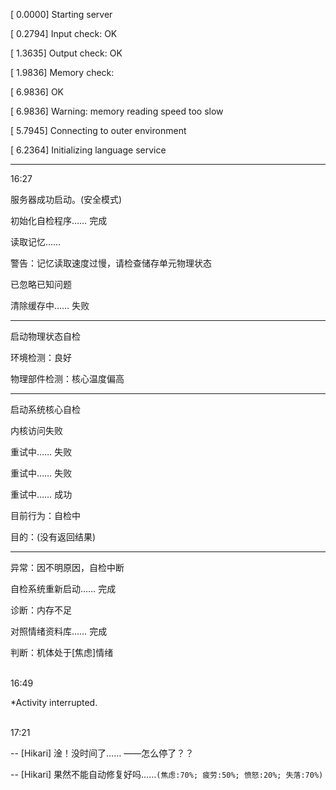 [ 0.0000] Starting server

[ 0.2794] Input check: OK

[ 1.3635] Output check: OK

[ 1.9836] Memory check: 

[ 6.9836] OK

[ 6.9836] Warning: memory reading speed too slow

[ 5.7945] Connecting to outer environment

[ 6.2364] Initializing language service
***
16:27

服务器成功启动。(安全模式)

初始化自检程序…… 完成

读取记忆……

警告：记忆读取速度过慢，请检查储存单元物理状态

已忽略已知问题

清除缓存中…… 失败
***
启动物理状态自检

环境检测：良好

物理部件检测：核心温度偏高
***

启动系统核心自检

内核访问失败

重试中…… 失败

重试中…… 失败

重试中…… 成功

目前行为：自检中

目的：(没有返回结果)
***
异常：因不明原因，自检中断

自检系统重新启动…… 完成

诊断：内存不足

对照情绪资料库…… 完成

判断：机体处于[焦虑]情绪

<br>
16:49

*Activity interrupted.

<br>
17:21

-- [Hikari] 淦！没时间了…… ——怎么停了？？

-- [Hikari] 果然不能自动修复好吗……`(焦虑:70%; 疲劳:50%; 愤怒:20%; 失落:70%)`
